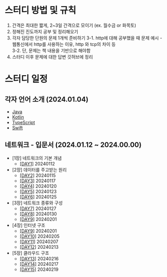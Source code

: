 # 스터디 방법 및 규칙

1. 간격은 최대한 짧게, 2~3일 간격으로 모이기 (ex. 월수금 or 화목토)
2. 정해진 진도까지 공부 및 정리해오기
3. 각자 담당한 단원의 문제 1개씩 준비하기
    3-1. http에 대해 공부했을 때 문제 예시 - 웹통신에서 http를 사용하는 이유, http 와 tcp의 차이 등    
    3-2. 단, 문제는 책 내용을 기반으로 해야함
4. 스터디 이후 문제에 대한 답변 깃허브에 정리

# 스터디 일정

## 각자 언어 소개 (2024.01.04)

- [Java](./언어소개/자바를쓰는이유/why_use_java.md)
- [Kotlin](https://github.com/PCYSB/TIL-PCYSB/blob/master/%EC%BD%94%ED%8B%80%EB%A6%B0%EC%97%90%EB%8C%80%ED%95%B4%EC%84%9C/%EC%BD%94%ED%8B%80%EB%A6%B0%20%EC%9D%B4%EB%9E%80.md)
- [TypeScript](https://github.com/team-imad-study/study-question/blob/main/%EC%96%B8%EC%96%B4%EC%86%8C%EA%B0%9C/TypeScript%EB%A5%BC%EC%95%8C%EB%A0%A4%EC%A3%BC%EA%B2%9F%EB%8B%A4/TypeScript%EC%97%90%20%EB%8C%80%ED%95%B4%EC%84%9C/24.01.04_TypeScript%EC%97%90%20%EB%8C%80%ED%95%B4%EC%84%9C.pdf)
- [Swift](https://github.com/QuaRang1225/TIL-quarang/wiki/Swift%EC%97%90-%EB%8C%80%ED%95%98%EC%97%AC)

## 네트워크 - 입문서 (2024.01.12 ~ 2024.00.00)

- [1장] 네트워크의 기본 개념
  - [[DAY1]](./Network/그림으로_이해하는_네트워크_구조와_기술/Chapter01_네트워크_기본_개념.md#day1) 20240112
- [2장] 데이터를 주고받는 원리
  - [[DAY2]](./Network/그림으로_이해하는_네트워크_구조와_기술/Chapter02_데이터_주고받는_원리.md#day2) 20240115
  - [[DAY3]](./Network/그림으로_이해하는_네트워크_구조와_기술/Chapter02_데이터_주고받는_원리.md#day3) 20240117
  - [[DAY4]](./Network/그림으로_이해하는_네트워크_구조와_기술/Chapter02_데이터_주고받는_원리.md#day4) 20240120
  - [[DAY5]](./Network/그림으로_이해하는_네트워크_구조와_기술/Chapter02_데이터_주고받는_원리.md#day5) 20240123
  - [[DAY6]](./Network/그림으로_이해하는_네트워크_구조와_기술/Chapter02_데이터_주고받는_원리.md#day6) 20240125
- [3장] 네트워크 종류와 구성
  - [[DAY7]](./Network/그림으로_이해하는_네트워크_구조와_기술/Chapter03_네트워크_종류와_구성.md#day7) 20240127
  - [[DAY8]](./Network/그림으로_이해하는_네트워크_구조와_기술/Chapter03_네트워크_종류와_구성.md#day8) 20240130
  - [[DAY9]](./Network/그림으로_이해하는_네트워크_구조와_기술/Chapter03_네트워크_종류와_구성.md#day9) 20240201
- [4장] 인터넷 구조
  - [[DAY9]](./Network/그림으로_이해하는_네트워크_구조와_기술/Chapter04_인터넷_구조.md#day9) 20240201
  - [[DAY10]](./Network/그림으로_이해하는_네트워크_구조와_기술/Chapter04_인터넷_구조.md#day10) 20240205
  - [[DAY11]](./Network/그림으로_이해하는_네트워크_구조와_기술/Chapter04_인터넷_구조.md#day11) 20240207
  - [[DAY12]](./Network/그림으로_이해하는_네트워크_구조와_기술/Chapter04_인터넷_구조.md#day12) 20240213
- [5장] 클라우드 구조
  - [[DAY13]](./Network/그림으로_이해하는_네트워크_구조와_기술/Chapter05_클라우드_구조.md#day13) 20240216
  - [[DAY14]](./Network/그림으로_이해하는_네트워크_구조와_기술/Chapter05_클라우드_구조.md#day14) 20240217
  - [[DAY15]](./Network/그림으로_이해하는_네트워크_구조와_기술/Chapter05_클라우드_구조.md#day15) 20240219
